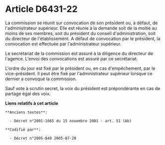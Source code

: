 # Article D6431-22

La commission se réunit sur convocation de son président ou, à défaut, de l'administrateur supérieur. Elle est réunie à la
demande soit de la moitié au moins de ses membres, soit du président du conseil d'administration, soit du directeur de
l'établissement. A défaut de convocation par le président, la convocation est effectuée par l'administrateur supérieur.

Le secrétariat de la commission est assuré à la diligence du directeur de l'agence. L'envoi des convocations est assuré par
ce secrétariat.

L'ordre du jour est fixé par le président ou, en cas d'empêchement, par le vice-président. Il peut être fixé par
l'administrateur supérieur lorsque ce dernier a convoqué la commission.

Sauf vote à scrutin secret, la voix du président est prépondérante en cas de partage égal des voix.

**Liens relatifs à cet article**

	**Anciens textes**:

	  - Décret n°2001-1065 du 15 novembre 2001 - art. 51 (Ab)

	**Codifié par**:

	  - Décret n°2005-840 2005-07-20
